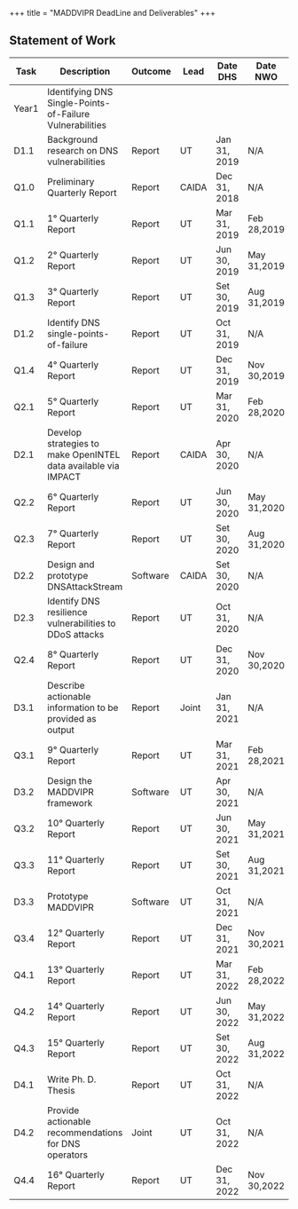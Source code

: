+++
title = "MADDVIPR DeadLine and Deliverables"
+++

## Statement of Work

| Task | Description | Outcome | Lead | Date DHS | Date NWO | Status |
|------|------------------------------------------------------------|---------|--------|---------------|----------------|-----------|
| Year1 | Identifying DNS Single-Points-of-Failure Vulnerabilities  |   |   |   |   |   |
|D1.1| Background research on DNS vulnerabilities | Report | UT | Jan 31, 2019 | N/A |    |
|Q1.0| Preliminary Quarterly Report  | Report  | CAIDA | Dec 31, 2018  | N/A | Delivered |
|Q1.1| 1° Quarterly Report  | Report | UT | Mar 31, 2019  | Feb 28,2019 | |
|Q1.2| 2° Quarterly Report  | Report | UT | Jun 30, 2019  | May 31,2019 | |
|Q1.3| 3° Quarterly Report  | Report | UT | Set 30, 2019  | Aug 31,2019 | |
|D1.2| Identify DNS single-points-of-failure | Report | UT | Oct 31, 2019  | N/A | |
|Q1.4| 4° Quarterly Report  | Report | UT | Dec 31, 2019  | Nov 30,2019 | |
|Q2.1| 5° Quarterly Report  | Report | UT | Mar 31, 2020  | Feb 28,2020 | |
|D2.1| Develop strategies to make OpenINTEL data available via IMPACT | Report | CAIDA | Apr 30, 2020  | N/A | |
|Q2.2| 6° Quarterly Report  | Report | UT | Jun 30, 2020  | May 31,2020 | |
|Q2.3| 7° Quarterly Report  | Report | UT | Set 30, 2020  | Aug 31,2020 | |
|D2.2| Design and prototype DNSAttackStream | Software | CAIDA | Set 30, 2020  | N/A | |
|D2.3| Identify DNS resilience vulnerabilities to DDoS attacks | Report | UT | Oct 31, 2020  | N/A | |
|Q2.4| 8° Quarterly Report  | Report | UT | Dec 31, 2020  | Nov 30,2020 | |
|D3.1| Describe actionable information to be provided as output  | Report | Joint | Jan 31, 2021  | N/A | |
|Q3.1| 9° Quarterly Report  | Report | UT | Mar 31, 2021  | Feb 28,2021 | |
|D3.2| Design the MADDVIPR framework | Software | UT | Apr 30, 2021  | N/A | |
|Q3.2| 10° Quarterly Report  | Report | UT | Jun 30, 2021  | May 31,2021 | |
|Q3.3| 11° Quarterly Report  | Report | UT | Set 30, 2021  | Aug 31,2021 | |
|D3.3| Prototype MADDVIPR    | Software | UT | Oct 31, 2021  | N/A | |
|Q3.4| 12° Quarterly Report  | Report | UT | Dec 31, 2021  | Nov 30,2021 | |
|Q4.1| 13° Quarterly Report  | Report | UT | Mar 31, 2022  | Feb 28,2022 | |
|Q4.2| 14° Quarterly Report  | Report | UT | Jun 30, 2022  | May 31,2022 | |
|Q4.3| 15° Quarterly Report  | Report | UT | Set 30, 2022  | Aug 31,2022 | |
|D4.1| Write Ph. D. Thesis   | Report | UT | Oct 31, 2022  | N/A | |
|D4.2| Provide actionable recommendations for DNS operators  | Joint  | UT | Oct 31, 2022  | N/A | |
|Q4.4| 16° Quarterly Report  | Report | UT | Dec 31, 2022  | Nov 30,2022 | |
